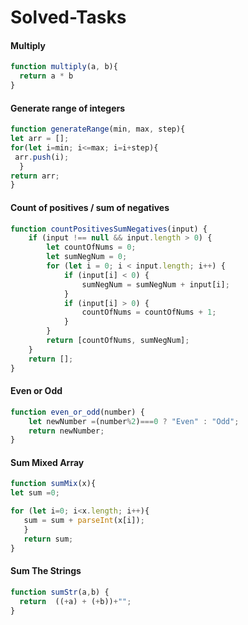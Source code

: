 # Solved-Tasks
#### Multiply
```javascript
function multiply(a, b){
  return a * b
}
```

#### Generate range of integers
````javascript
function generateRange(min, max, step){
let arr = [];
for(let i=min; i<=max; i=i+step){
 arr.push(i);
  }
return arr;
}
````


#### Count of positives / sum of negatives
```javascript
function countPositivesSumNegatives(input) {
    if (input !== null && input.length > 0) {
        let countOfNums = 0;
        let sumNegNum = 0;
        for (let i = 0; i < input.length; i++) {
            if (input[i] < 0) {
                sumNegNum = sumNegNum + input[i];
            }
            if (input[i] > 0) {
                countOfNums = countOfNums + 1;
            }
        }
        return [countOfNums, sumNegNum];
    }
    return [];
}
```


#### Even or Odd
````javascript
function even_or_odd(number) {
    let newNumber =(number%2)===0 ? "Even" : "Odd";
    return newNumber;
}
````

#### Sum Mixed Array
```javascript
function sumMix(x){
let sum =0;

for (let i=0; i<x.length; i++){
   sum = sum + parseInt(x[i]);
   }
   return sum;
}
```

#### Sum The Strings
```javascript
function sumStr(a,b) {
  return  ((+a) + (+b))+"";
}
```